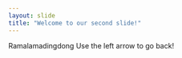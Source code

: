 ```yaml
---
layout: slide
title: "Welcome to our second slide!"
---
```

Ramalamadingdong
Use the left arrow to go back!